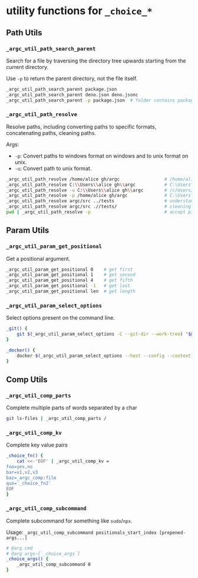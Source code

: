 # utility functions for `_choice_*`

## Path Utils
### `_argc_util_path_search_parent`

Search for a file by traversing the directory tree upwards starting from the current directory.

Use `-p` to return the parent directory, not the file itself.

```sh
_argc_util_path_search_parent package.json
_argc_util_path_search_parent deno.json deno.jsonc
_argc_util_path_search_parent -p package.json  # folder contains package.json
```

### `_argc_util_path_resolve`

Resolve paths, including converting paths to specific formats, concatenating paths, cleaning paths.

Args:

- `-p`: Convert paths to windows format on windows and to unix format on unix.
- `-u`: Convert path to unix format.

```sh
_argc_util_path_resolve /home/alice gh/argc                 # /home/alice/gh/argc
_argc_util_path_resolve C:\\Users\\alice gh\\argc           # C:\Users\alice\gh\argc
_argc_util_path_resolve -u C:\\Users\\alice gh\\argc        # /c/Users/alice/gh/argc
_argc_util_path_resolve -p /home/alice gh/argc              # C:\Users\alice\gh\argc (windows); /home/alice/gh/argc (non-windows)
_argc_util_path_resolve argc/src ../tests                   # understand ..
_argc_util_path_resolve argc/src .//tests/                  # cleaning extra / 
pwd | _argc_util_path_resolve -p                            # accept pipe
```

## Param Utils

### `_argc_util_param_get_positional`

Get a positional argument.

```sh
_argc_util_param_get_positional 0    # get first
_argc_util_param_get_positional 1    # get second
_argc_util_param_get_positional 4    # get fifth
_argc_util_param_get_positional -1   # get last
_argc_util_param_get_positional len  # get length
```

### `_argc_util_param_select_options`

Select options present on the command line.

```sh
_git() {
    git $(_argc_util_param_select_options -C --git-dir --work-tree) "$@"
}

_docker() {
    docker $(_argc_util_param_select_options --host --config --context) "$@"
}
```

## Comp Utils 

### `_argc_util_comp_parts`

Complete multiple parts of words separated by a char

```sh
git ls-files | _argc_util_comp_parts /
```

### `_argc_util_comp_kv`

Complete key value pairs

```sh
_choice_fn() {
    cat <<-'EOF' | _argc_util_comp_kv =
foo=yes,no
bar=v1,v2,v3
baz=_argc_comp:file
qux=`_choice_fn2`
EOF
}
```

### `_argc_util_comp_subcommand`

Complete subcommand for something like `sudo`/`npx`.

Usage: `_argc_util_comp_subcommand positionals_start_index [prepened-args...]`

```sh
# @arg cmd
# @arg args~[`_choice_args`]
_choice_args() {
    _argc_util_comp_subcommand 0 
}
```